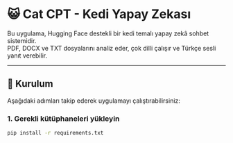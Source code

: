 # 😺 Cat CPT - Kedi Yapay Zekası

Bu uygulama, Hugging Face destekli bir kedi temalı yapay zekâ sohbet sistemidir.  
PDF, DOCX ve TXT dosyalarını analiz eder, çok dilli çalışır ve Türkçe sesli yanıt verebilir.

---

## 🚀 Kurulum

Aşağıdaki adımları takip ederek uygulamayı çalıştırabilirsiniz:

### 1. Gerekli kütüphaneleri yükleyin

```bash
pip install -r requirements.txt
